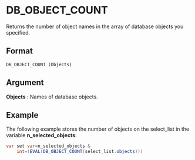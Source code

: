 # DB_OBJECT_COUNT

Returns the number of object names in the array of database objects you specified.

## Format
```
DB_OBJECT_COUNT (Objects)
```
## Argument

 



**Objects**
: Names of database objects. 


## Example

The following example stores the number of objects on the select_list in the variable **n_selected_objects**:
```java
var set var=n_selected_objects &
    int=(EVAL(DB_OBJECT_COUNT(select_list.objects)))
```